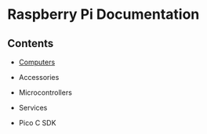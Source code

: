 # Raspberry Pi Documentation

## Contents

- [Computers](computers)

- Accessories

- Microcontrollers

- Services

- Pico C SDK

